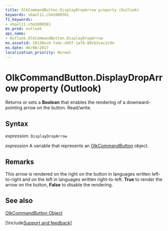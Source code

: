 ```yaml
---
title: OlkCommandButton.DisplayDropArrow property (Outlook)
keywords: vbaol11.chm1000501
f1_keywords:
- vbaol11.chm1000501
ms.prod: outlook
api_name:
- Outlook.OlkCommandButton.DisplayDropArrow
ms.assetid: 20130ecb-fa4c-dd5f-1af6-89cb3cec3c9e
ms.date: 06/08/2017
localization_priority: Normal
---
```



# OlkCommandButton.DisplayDropArrow property (Outlook)

Returns or sets a  **Boolean** that enables the rendering of a downward-pointing arrow on the button. Read/write.


## Syntax

_expression_. `DisplayDropArrow`

_expression_ A variable that represents an [OlkCommandButton](Outlook.OlkCommandButton.md) object.


## Remarks

This arrow is rendered on the right on the button in languages written left-to-right and on the left in languages written right-to-left. **True** to render the arrow on the button, **False** to disable the rendering.


## See also


[OlkCommandButton Object](Outlook.OlkCommandButton.md)

[!include[Support and feedback](~/includes/feedback-boilerplate.md)]
